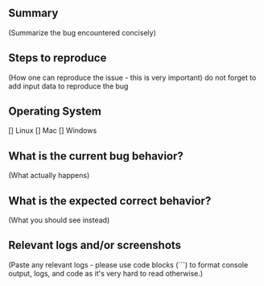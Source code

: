 Summary
-------

(Summarize the bug encountered concisely)


Steps to reproduce
------------------

(How one can reproduce the issue - this is very important)
do not forget to add input data to reproduce the bug

Operating System
-----------------

[] Linux
[] Mac
[] Windows

What is the current bug behavior?
---------------------------------

(What actually happens)


What is the expected correct behavior?
--------------------------------------

(What you should see instead)


Relevant logs and/or screenshots
--------------------------------

(Paste any relevant logs - please use code blocks (```) to format console output,
logs, and code as it's very hard to read otherwise.)


